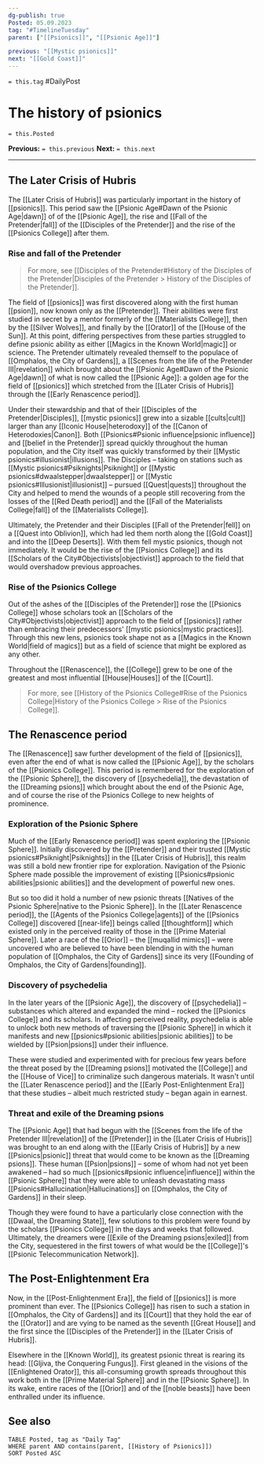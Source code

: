 ```yaml
---
dg-publish: true
Posted: 05.09.2023
tag: "#TimelineTuesday"
parent: ["[[Psionics]]", "[[Psionic Age]]"]

previous: "[[Mystic psionics]]"
next: "[[Gold Coast]]"
---
```

`= this.tag` #DailyPost 
# The history of psionics
`= this.Posted`

**Previous:** `= this.previous`
**Next:** `= this.next`

---

## The Later Crisis of Hubris

The [[Later Crisis of Hubris]] was particularly important in the history of [[psionics]]. This period saw the [[Psionic Age#Dawn of the Psionic Age|dawn]] of of the [[Psionic Age]], the rise and [[Fall of the Pretender|fall]] of the [[Disciples of the Pretender]] and the rise of the [[Psionics College]] after them.

### Rise and fall of the Pretender

> For more, see [[Disciples of the Pretender#History of the Disciples of the Pretender|Disciples of the Pretender > History of the Disciples of the Pretender]].

The field of [[psionics]] was first discovered along with the first human [[psion]], now known only as the [[Pretender]]. Their abilities were first studied in secret by a mentor formerly of the [[Materialists College]], then by the [[Silver Wolves]], and finally by the [[Orator]] of the [[House of the Sun]]. At this point, differing perspectives from these parties struggled to define psionic ability as either [[Magics in the Known World|magic]] or science. The Pretender ultimately revealed themself to the populace of [[Omphalos, the City of Gardens]], a [[Scenes from the life of the Pretender III|revelation]] which brought about the [[Psionic Age#Dawn of the Psionic Age|dawn]] of what is now called the [[Psionic Age]]: a golden age for the field of [[psionics]] which stretched from the [[Later Crisis of Hubris]] through the [[Early Renascence period]].

Under their stewardship and that of their [[Disciples of the Pretender|Disciples]], [[mystic psionics]] grew into a sizable [[cults|cult]] larger than any [[Iconic House|heterodoxy]] of the [[Canon of Heterodoxies|Canon]]. Both [[Psionics#Psionic influence|psionic influence]] and [[belief in the Pretender]] spread quickly throughout the human population, and the City itself was quickly transformed by their [[Mystic psionics#illusionist|illusions]]. The Disciples – taking on stations such as [[Mystic psionics#Psiknights|Psiknight]] or [[Mystic psionics#dwaalstepper|dwaalstepper]] or [[Mystic psionics#Illusionist|illusionist]] – pursued [[Quest|quests]] throughout the City and helped to mend the wounds of a people still recovering from the losses of the [[Red Death period]] and the [[Fall of the Materialists College|fall]] of the [[Materialists College]].

Ultimately, the Pretender and their Disciples [[Fall of the Pretender|fell]] on a [[Quest into Oblivion]], which had led them north along the [[Gold Coast]] and into the [[Deep Deserts]]. With them fell mystic psionics, though not immediately. It would be the rise of the [[Psionics College]] and its [[Scholars of the City#Objectivists|objectivist]] approach to the field that would overshadow previous approaches.

### Rise of the Psionics College

Out of the ashes of the [[Disciples of the Pretender]] rose the [[Psionics College]] whose scholars took an [[Scholars of the City#Objectivists|objectivist]] approach to the field of [[psionics]] rather than embracing their predecessors' [[mystic psionics|mystic practices]]. Through this new lens, psionics took shape not as a [[Magics in the Known World|field of magics]] but as a field of science that might be explored as any other.

Throughout the [[Renascence]], the [[College]] grew to be one of the greatest and most influential [[House|Houses]] of the [[Court]].

> For more, see [[History of the Psionics College#Rise of the Psionics College|History of the Psionics College > Rise of the Psionics College]].

## The Renascence period

The [[Renascence]] saw further development of the field of [[psionics]], even after the end of what is now called the [[Psionic Age]], by the scholars of the [[Psionics College]]. This period is remembered for the exploration of the [[Psionic Sphere]], the discovery of [[psychedelia]], the devastation of the [[Dreaming psions]] which brought about the end of the Psionic Age, and of course the rise of the Psionics College to new heights of prominence.

### Exploration of the Psionic Sphere

Much of the [[Early Renascence period]] was spent exploring the [[Psionic Sphere]]. Initially discovered by the [[Pretender]] and their trusted [[Mystic psionics#Psiknight|Psiknights]] in the [[Later Crisis of Hubris]], this realm was still a bold new frontier ripe for exploration. Navigation of the Psionic Sphere made possible the improvement of existing [[Psionics#psionic abilities|psionic abilities]] and the development of powerful new ones.

But so too did it hold a number of new psionic threats [[Natives of the Psionic Sphere|native to the Psionic Sphere]]. In the [[Later Renascence period]], the [[Agents of the Psionics College|agents]] of the [[Psionics College]] discovered [[near-life]] beings called [[thoughtform]] which existed only in the perceived reality of those in the [[Prime Material Sphere]]. Later a race of the [[Orior]] –  the [[muqallid mimics]] – were uncovered who are believed to have been blending in with the human population of [[Omphalos, the City of Gardens]] since its very [[Founding of Omphalos, the City of Gardens|founding]].

### Discovery of psychedelia

In the later years of the [[Psionic Age]], the discovery of [[psychedelia]] – substances which altered and expanded the mind – rocked the [[Psionics College]] and its scholars. In affecting perceived reality, psychedelia is able to unlock both new methods of traversing the [[Psionic Sphere]] in which it manifests and new [[psionics#psionic abilities|psionic abilities]] to be wielded by [[Psion|psions]] under their influence.

These were studied and experimented with for precious few years before the threat posed by the [[Dreaming psions]] motivated the [[College]] and the [[House of Vice]] to criminalize such dangerous materials. It wasn't until the [[Later Renascence period]] and the [[Early Post-Enlightenment Era]] that these studies – albeit much restricted study – began again in earnest.

### Threat and exile of the Dreaming psions

The [[Psionic Age]] that had begun with the [[Scenes from the life of the Pretender III|revelation]] of the [[Pretender]] in the [[Later Crisis of Hubris]] was brought to an end along with the [[Early Crisis of Hubris]] by a new [[Psionics|psionic]] threat that would come to be known as the [[Dreaming psions]]. These human [[Psion|psions]] – some of whom had not yet been awakened – had so much [[psionics#psionic influence|influence]] within the [[Psionic Sphere]] that they were able to unleash devastating mass [[Psionics#Hallucination|Hallucinations]] on [[Omphalos, the City of Gardens]] in their sleep.

Though they were found to have a particularly close connection with the [[Dwaal, the Dreaming State]], few solutions to this problem were found by the scholars [[Psionics College]] in the days and weeks that followed. Ultimately, the dreamers were [[Exile of the Dreaming psions|exiled]] from the City, sequestered in the first towers of what would be the [[College]]'s [[Psionic Telecommunication Network]].

## The Post-Enlightenment Era

Now, in the [[Post-Enlightenment Era]], the field of [[psionics]] is more prominent than ever. The [[Psionics College]] has risen to such a station in [[Omphalos, the City of Gardens]] and its [[Court]] that they hold the ear of the [[Orator]] and are vying to be named as the seventh [[Great House]] and the first since the [[Disciples of the Pretender]] in the [[Later Crisis of Hubris]].

Elsewhere in the [[Known World]], its greatest psionic threat is rearing its head: [[Gljiva, the Conquering Fungus]]. First gleaned in the visions of the [[Enlightened Orator]], this all-consuming growth spreads throughout this work both in the [[Prime Material Sphere]] and in the [[Psionic Sphere]]. In its wake, entire races of the [[Orior]] and of the [[noble beasts]] have been enthralled under its influence.

## See also
```dataview
TABLE Posted, tag as "Daily Tag"
WHERE parent AND contains(parent, [[History of Psionics]])
SORT Posted ASC
```